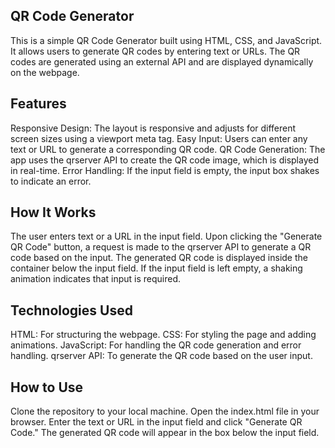 ## QR Code Generator
This is a simple QR Code Generator built using HTML, CSS, and JavaScript. It allows users to generate QR codes by entering text or URLs. The QR codes are generated using an external API and are displayed dynamically on the webpage.

## Features
Responsive Design: The layout is responsive and adjusts for different screen sizes using a viewport meta tag.
Easy Input: Users can enter any text or URL to generate a corresponding QR code.
QR Code Generation: The app uses the qrserver API to create the QR code image, which is displayed in real-time.
Error Handling: If the input field is empty, the input box shakes to indicate an error.

## How It Works
The user enters text or a URL in the input field.
Upon clicking the "Generate QR Code" button, a request is made to the qrserver API to generate a QR code based on the input.
The generated QR code is displayed inside the container below the input field.
If the input field is left empty, a shaking animation indicates that input is required.

## Technologies Used
HTML: For structuring the webpage.
CSS: For styling the page and adding animations.
JavaScript: For handling the QR code generation and error handling.
qrserver API: To generate the QR code based on the user input.

## How to Use
Clone the repository to your local machine.
Open the index.html file in your browser.
Enter the text or URL in the input field and click "Generate QR Code."
The generated QR code will appear in the box below the input field.
